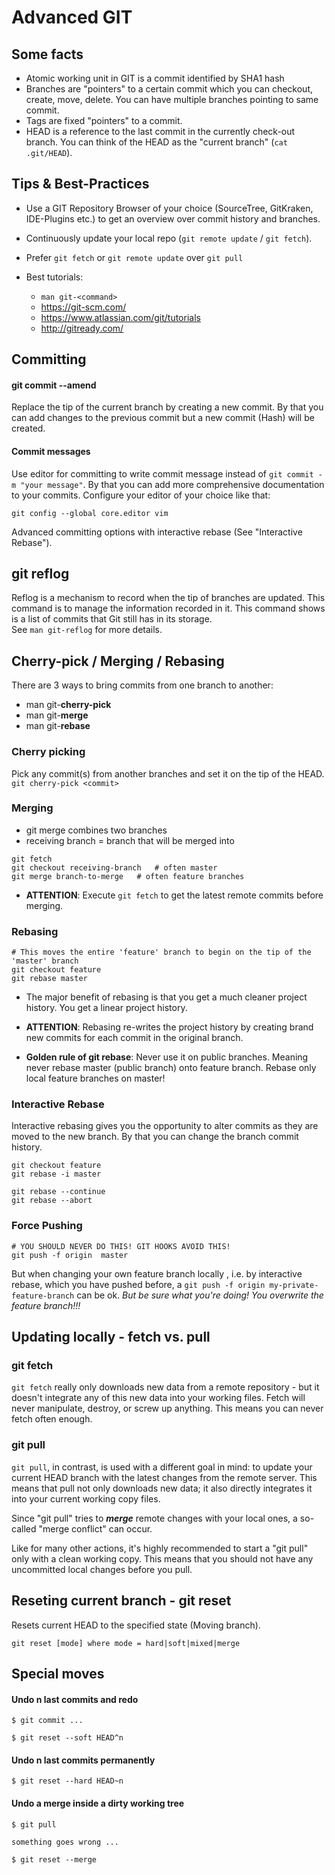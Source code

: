# Advanced GIT

## Some facts

- Atomic working unit in GIT is a commit identified by SHA1 hash
- Branches are "pointers" to a certain commit which you can checkout, create, move, delete. You can have multiple branches pointing to same commit.
- Tags are fixed "pointers" to a commit.  
- HEAD is a reference to the last commit in the currently check-out branch. You can think of the HEAD as the "current branch" (`cat .git/HEAD`).


## Tips & Best-Practices

* Use a GIT Repository Browser of your choice (SourceTree, GitKraken, IDE-Plugins etc.) to get an overview over commit history and branches.

* Continuously update your local repo (```git remote update``` / ```git fetch```).

* Prefer ```git fetch``` or ```git remote update``` over ```git pull```

* Best tutorials:
  - ```man git-<command>```
  - https://git-scm.com/
  - https://www.atlassian.com/git/tutorials
  - http://gitready.com/


## Committing

#### git commit --amend
Replace the tip of the current branch by creating a new commit.
By that you can add changes to the previous commit but a new commit (Hash) will be created.

#### Commit messages
Use editor for committing to write commit message instead of ```git commit -m "your message"```.
By that you can add more comprehensive documentation to your commits.
Configure your editor of your choice like that:
```
git config --global core.editor vim
```
Advanced committing options with interactive rebase (See "Interactive Rebase").

## git reflog

Reflog is a mechanism to record when the tip of branches are updated.
This command is to manage the information recorded in it. This command shows is a list of commits that Git still has in its storage.  
See ```man git-reflog``` for more details.


## Cherry-pick / Merging / Rebasing

There are 3 ways to bring commits from one branch to another:
* man git-**cherry-pick**
* man git-**merge**
* man git-**rebase**

### Cherry picking
Pick any commit(s) from another branches and set it on the tip of the HEAD.
```git cherry-pick <commit>```

### Merging

* git merge combines two branches
* receiving branch = branch that will be merged into

```
git fetch
git checkout receiving-branch   # often master
git merge branch-to-merge   # often feature branches
```

* **ATTENTION**: Execute ```git fetch``` to get the latest remote commits before merging.


### Rebasing

```
# This moves the entire 'feature' branch to begin on the tip of the 'master' branch
git checkout feature
git rebase master
```

* The major benefit of rebasing is that you get a much cleaner project history. You get a linear project history.

* **ATTENTION**: Rebasing re-writes the project history by creating brand new commits for each commit in the original branch.

* **Golden rule of git rebase**:  Never use it on public branches. Meaning never rebase master (public branch) onto feature branch. Rebase only local feature branches on master!

### Interactive Rebase

Interactive rebasing gives you the opportunity to alter commits as they are moved to the new branch. By that you can change the branch commit history.

```
git checkout feature
git rebase -i master
```

```
git rebase --continue
git rebase --abort
```

### Force Pushing
```
# YOU SHOULD NEVER DO THIS! GIT HOOKS AVOID THIS!
git push -f origin  master
```

But when changing your own feature branch locally , i.e. by interactive rebase, which you have pushed before, a ```git push -f origin my-private-feature-branch``` can be ok. _But be sure what you're doing! You overwrite the feature branch!!!_

## Updating locally - fetch vs. pull

### git fetch

`git fetch` really only downloads new data from a remote repository - but it doesn't integrate any of this new data into your working files. Fetch will never manipulate, destroy, or screw up anything. This means you can never fetch often enough.

### git pull

`git pull`, in contrast, is used with a different goal in mind: to update your current HEAD branch with the latest changes from the remote server. This means that pull not only downloads new data; it also directly integrates it into your current working copy files.

Since "git pull" tries to _**merge**_ remote changes with your local ones, a so-called "merge conflict" can occur.

Like for many other actions, it's highly recommended to start a "git pull" only with a clean working copy. This means that you should not have any uncommitted local changes before you pull.


## Reseting current branch - git reset

Resets current HEAD to the specified state (Moving branch).

`git reset [mode] where mode = hard|soft|mixed|merge`


## Special moves

#### Undo n last commits and redo

`$ git commit ...`

`$ git reset --soft HEAD^n`

#### Undo n last commits permanently

`$ git reset --hard HEAD~n`


####  Undo a merge inside a dirty working tree

`$ git pull `

`something goes wrong ...`

`$ git reset --merge`
